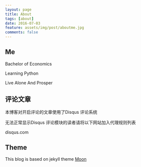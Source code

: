 ```yaml
---
layout: page
title: About
tags: [about]
date: 2016-07-03
feature: assets/img/post/aboutme.jpg
comments: false
---
```


## Me

Bachelor of Economics

Learning Python

Live Alone And Prosper

## 评论文章

本博客对开启评论的文章使用了Disqus 评论系统

无法正常显示Disqus 评论模块的读者请将以下网站加入代理规则列表

  disqus.com

## Theme

This blog is based on jekyll theme [Moon](http://taylantatli.github.io/Moon)
